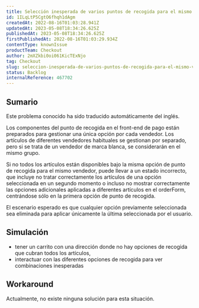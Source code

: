 ```yaml
---
title: Selección inesperada de varios puntos de recogida para el mismo vendedor cuando no todos los artículos están disponibles a través de la misma opción.
id: 1ILqLtP5CgtO6fhqh1dAgm
createdAt: 2022-08-16T01:03:28.941Z
updatedAt: 2023-05-08T18:34:26.625Z
publishedAt: 2023-05-08T18:34:26.625Z
firstPublishedAt: 2022-08-16T01:03:29.934Z
contentType: knownIssue
productTeam: Checkout
author: 2mXZkbi0oi061KicTExNjo
tag: Checkout
slug: seleccion-inesperada-de-varios-puntos-de-recogida-para-el-mismo-vendedor-cuando-no-todos-los-articulos-estan-disponibles-a-traves-de-la-misma-opcion
status: Backlog
internalReference: 467702
---
```


## Sumario

<div class="alert alert-info">
  <p>Este problema conocido ha sido traducido automáticamente del inglés.</p>
</div>



Los componentes del punto de recogida en el front-end de pago están preparados para gestionar una única opción por cada vendedor. Los artículos de diferentes vendedores habituales se gestionan por separado, pero si se trata de un vendedor de marca blanca, se considerarán en el mismo grupo.

Si no todos los artículos están disponibles bajo la misma opción de punto de recogida para el mismo vendedor, puede llevar a un estado incorrecto, que incluye no tratar correctamente los artículos de una opción seleccionada en un segundo momento o incluso no mostrar correctamente las opciones adicionales aplicadas a diferentes artículos en el orderForm, centrándose sólo en la primera opción de punto de recogida.

El escenario esperado es que cualquier opción previamente seleccionada sea eliminada para aplicar únicamente la última seleccionada por el usuario.


##

## Simulación




- tener un carrito con una dirección donde no hay opciones de recogida que cubran todos los artículos,
- interactuar con las diferentes opciones de recogida para ver combinaciones inesperadas



## Workaround


Actualmente, no existe ninguna solución para esta situación.




